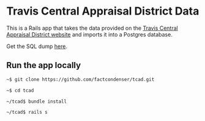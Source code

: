 # Travis Central Appraisal District Data
This is a Rails app that takes the data provided on the [Travis Central Appraisal District website](https://www.traviscad.org/reports-request/) and imports it into a Postgres database.

Get the SQL dump [here](https://www.dropbox.com/s/xnncj7hz2ex10bs/tcad_2019.zip?dl=0).

## Run the app locally
```bash
~$ git clone https://github.com/factcondenser/tcad.git

~$ cd tcad

~/tcad$ bundle install

~/tcad$ rails s
```
